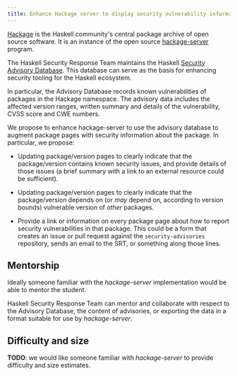 ```yaml
---
title: Enhance Hackage server to display security vulnerability information
---
```


[Hackage][hackage-web] is the Haskell community's central package
archive of open source software.  It is an instance of the open
source [hackage-server][] program.

[hackage-web]: https://hackage.haskell.org/
[hackage-server]: https://github.com/haskell/hackage-server

The Haskell Security Response Team maintains the Haskell [Security
Advisory Database][advisory-db].  This database can serve as the
basis for enhancing security tooling for the Haskell ecosystem.

In particular, the Advisory Database records known vulnerabilities
of packages in the Hackage namespace.  The advisory data includes
the affected version ranges, written summary and details of the
vulnerability, CVSS score and CWE numbers.

[advisory-db]: https://github.com/haskell/security-advisories

We propose to enhance hackage-server to use the advisory database to
augment package pages with security information about the package.
In particular, we propose:

- Updating package/version pages to clearly indicate that the
  package/version contains known security issues, and provide
  details of those issues (a brief summary with a link to an
  external resource could be sufficient).

- Updating package/version pages to clearly indicate that the
  package/version depends on (or *may* depend on, according to
  version bounds) vulnerable version of *other* packages.

- Provide a link or information on every package page about how to
  report security vulnerabilities in that package.  This could be a
  form that creates an issue or pull request against the
  `security-advisories` repository, sends an email to the SRT, or
  something along those lines.

[call to action]: https://discourse.haskell.org/t/would-you-like-to-write-a-security-advisory-analyzer/7638

## Mentorship

Ideally someone familiar with the *hackage-server* implementation
would be able to mentor the student.

Haskell Security Response Team can mentor and collaborate with
respect to the Advisory Database, the content of advisories, or
exporting the data in a format suitable for use by *hackage-server*.

## Difficulty and size

**TODO**: we would like someone familiar with *hackage-server* to
provide difficulty and size estimates.
